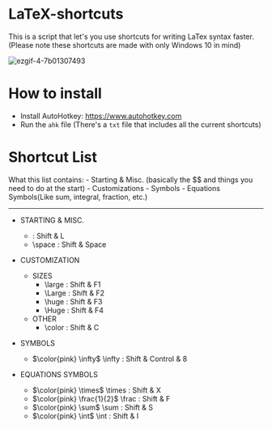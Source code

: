 # LaTeX-shortcuts
This is a script that let's you use shortcuts for writing LaTex syntax faster.
(Please note these shortcuts are made with only Windows 10 in mind)

![ezgif-4-7b01307493](https://user-images.githubusercontent.com/55362397/197396824-a3c4e70b-30f4-4c7c-be11-270c7d056b85.gif)

# How to install
- Install AutoHotkey: https://www.autohotkey.com
- Run the `ahk` file
(There's a `txt` file that includes all the current shortcuts)

# Shortcut List
What this list contains:
	- Starting & Misc. (basically the $$ and things you need to do at the start)
	- Customizations
	- Symbols
	- Equations Symbols(Like sum, integral, fraction, etc.)

---

- STARTING & MISC.
	- $$$$	 : Shift & L
	- \space : Shift & Space 

- CUSTOMIZATION
	- SIZES
		- \large : Shift & F1
		- \Large : Shift & F2
		- \huge  : Shift & F3
		- \Huge  : Shift & F4
	- OTHER	
		- \color : Shift & C

- SYMBOLS
	- $\color{pink} \infty$ \infty : Shift & Control & 8

- EQUATIONS SYMBOLS	
	- $\color{pink} \times$ \times : Shift & X
	- $\color{pink} \frac{1}{2}$ \frac : Shift & F
	- $\color{pink} \sum$ \sum : Shift & S
	- $\color{pink} \int$ \int : Shift & I





